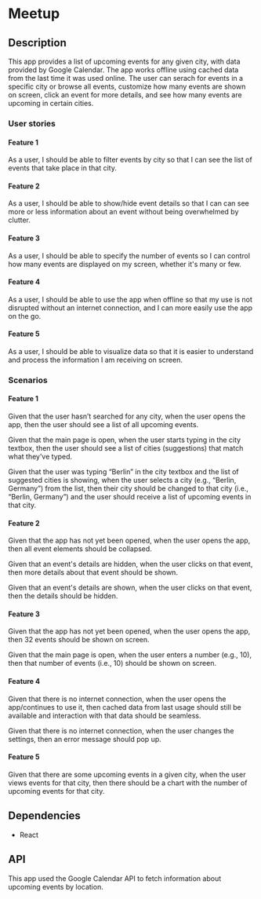 # Meetup

## Description

This app provides a list of upcoming events for any given city, with data provided by Google Calendar. The app works offline using cached data from the last time it was used online. The user can serach for events in a specific city or browse all events, customize how many events are shown on screen, click an event for more details, and see how many events are upcoming in certain cities.

### User stories

#### Feature 1
As a user, I should be able to filter events by city so that I can see the list of events that take place in that city.

#### Feature 2
As a user, I should be able to show/hide event details so that I can can see more or less information about an event without being overwhelmed by clutter.

#### Feature 3
As a user, I should be able to specify the number of events so I can control how many events are displayed on my screen, whether it's many or few.

#### Feature 4
As a user, I should be able to use the app when offline so that my use is not disrupted without an internet connection, and I can more easily use the app on the go.

#### Feature 5
As a user, I should be able to visualize data so that it is easier to understand and process the information I am receiving on screen.

### Scenarios

#### Feature 1
Given that the user hasn’t searched for any city, when the user opens the app, then the user should see a list of all upcoming events.

Given that the main page is open, when the user starts typing in the city textbox, then the user should see a list of cities (suggestions) that match what they’ve typed.

Given that the user was typing “Berlin” in the city textbox and the list of suggested cities is showing, when the user selects a city (e.g., “Berlin, Germany”) from the list, then their city should be changed to that city (i.e., “Berlin, Germany”) and the user should receive a list of upcoming events in that city.

#### Feature 2
Given that the app has not yet been opened, when the user opens the app, then all event elements should be collapsed.

Given that an event's details are hidden, when the user clicks on that event, then more details about that event should be shown.

Given that an event's details are shown, when the user clicks on that event, then the details should be hidden.

#### Feature 3
Given that the app has not yet been opened, when the user opens the app, then 32 events should be shown on screen.

Given that the main page is open, when the user enters a number (e.g., 10), then that number of events (i.e., 10) should be shown on screen.

#### Feature 4
Given that there is no internet connection, when the user opens the app/continues to use it, then cached data from last usage should still be available and interaction with that data should be seamless.

Given that there is no internet connection, when the user changes the settings, then an error message should pop up.

#### Feature 5
Given that there are some upcoming events in a given city, when the user views events for that city, then there should be a chart with the number of upcoming events for that city.

## Dependencies

- React

## API

This app used the Google Calendar API to fetch information about upcoming events by location.